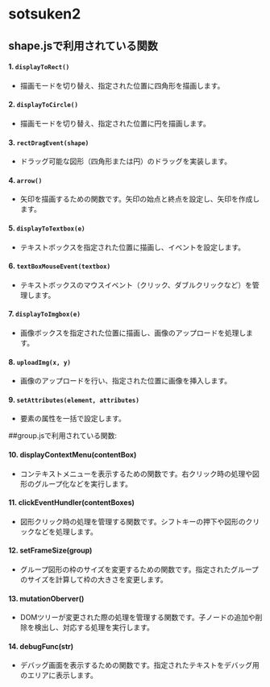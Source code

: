 # sotsuken2
## shape.jsで利用されている関数

#### 1. `displayToRect()`
- 描画モードを切り替え、指定された位置に四角形を描画します。

#### 2. `displayToCircle()`
- 描画モードを切り替え、指定された位置に円を描画します。

#### 3. `rectDragEvent(shape)`
- ドラッグ可能な図形（四角形または円）のドラッグを実装します。

#### 4. `arrow()`
- 矢印を描画するための関数です。矢印の始点と終点を設定し、矢印を作成します。

#### 5. `displayToTextbox(e)`
- テキストボックスを指定された位置に描画し、イベントを設定します。

#### 6. `textBoxMouseEvent(textbox)`
- テキストボックスのマウスイベント（クリック、ダブルクリックなど）を管理します。

#### 7. `displayToImgbox(e)`
- 画像ボックスを指定された位置に描画し、画像のアップロードを処理します。

#### 8. `uploadImg(x, y)`
- 画像のアップロードを行い、指定された位置に画像を挿入します。

#### 9. `setAttributes(element, attributes)`
- 要素の属性を一括で設定します。


##group.jsで利用されている関数:
#### 10. displayContextMenu(contentBox)
- コンテキストメニューを表示するための関数です。右クリック時の処理や図形のグループ化などを実行します。
  
#### 11. clickEventHundler(contentBoxes)
- 図形クリック時の処理を管理する関数です。シフトキーの押下や図形のクリックなどを処理します。
  
#### 12. setFrameSize(group)
- グループ図形の枠のサイズを変更するための関数です。指定されたグループのサイズを計算して枠の大きさを変更します。
  
#### 13. mutationOberver()
- DOMツリーが変更された際の処理を管理する関数です。子ノードの追加や削除を検出し、対応する処理を実行します。
  
#### 14. debugFunc(str)
- デバッグ画面を表示するための関数です。指定されたテキストをデバッグ用のエリアに表示します。
